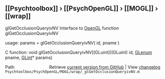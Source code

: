 ## [[Psychtoolbox]] &#8250; [[PsychOpenGL]] &#8250; [[MOGL]] &#8250; [[wrap]]

glGetOcclusionQueryivNV  Interface to [OpenGL](OpenGL) function glGetOcclusionQueryivNV  
  
usage:  params = glGetOcclusionQueryivNV( id, pname )  
  
C function:  void glGetOcclusionQueryivNV[(GLuint]((GLuint) id, [GLenum](GLenum) pname, [GLint](GLint)\* params)  




<div class="code_header" style="text-align:right;">
  <span style="float:left;">Path&nbsp;&nbsp;</span> <span class="counter">Retrieve <a href=
  "https://raw.github.com/Psychtoolbox-3/Psychtoolbox-3/beta/Psychtoolbox/PsychOpenGL/MOGL/wrap/_glGetOcclusionQueryivNV.m">current version from GitHub</a> | View <a href=
  "https://github.com/Psychtoolbox-3/Psychtoolbox-3/commits/beta/Psychtoolbox/PsychOpenGL/MOGL/wrap/_glGetOcclusionQueryivNV.m">changelog</a></span>
</div>
<div class="code">
  <code>Psychtoolbox/PsychOpenGL/MOGL/wrap/_glGetOcclusionQueryivNV.m</code>
</div>

